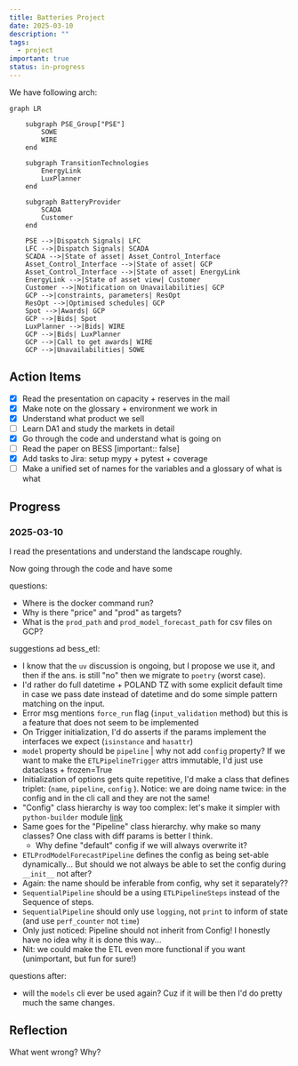 ```yaml
---
title: Batteries Project
date: 2025-03-10
description: ""
tags:
  - project
important: true
status: in-progress
---
```


We have following arch: 

```mermaid
graph LR

    subgraph PSE_Group["PSE"]
        SOWE
        WIRE
    end

    subgraph TransitionTechnologies
        EnergyLink
        LuxPlanner
    end

    subgraph BatteryProvider
        SCADA
        Customer
    end
  
    PSE -->|Dispatch Signals| LFC
    LFC -->|Dispatch Signals| SCADA
    SCADA -->|State of asset| Asset_Control_Interface
    Asset_Control_Interface -->|State of asset| GCP
    Asset_Control_Interface -->|State of asset| EnergyLink
    EnergyLink -->|State of asset view| Customer
    Customer -->|Notification on Unavailabilities| GCP
    GCP -->|constraints, parameters| ResOpt
    ResOpt -->|Optimised schedules| GCP
    Spot -->|Awards| GCP
    GCP -->|Bids| Spot
    LuxPlanner -->|Bids| WIRE
    GCP -->|Bids| LuxPlanner
    GCP -->|Call to get awards| WIRE
    GCP -->|Unavailabilities| SOWE
```

## Action Items

- [x] Read the presentation on capacity + reserves in the mail
- [x] Make note on the glossary + environment we work in
- [x] Understand what product we sell
- [ ] Learn DA1 and study the markets in detail
- [x] Go through the code and understand what is going on
- [ ] Read the paper on BESS [important:: false]
- [x] Add tasks to Jira: setup mypy + pytest + coverage
- [ ] Make a unified set of names for the variables and a glossary of what is what

## Progress

### 2025-03-10

I read the presentations and understand the landscape roughly.

Now going through the code and have some

questions:

- Where is the docker command run?
- Why is there "price" and "prod" as targets?
- What is the `prod_path` and `prod_model_forecast_path` for csv files on GCP?

suggestions ad bess_etl:

- I know that the `uv` discussion is ongoing, but I propose we use it, and then if the ans. is still "no" then we migrate to `poetry` (worst case).
- I'd rather do full datetime + POLAND TZ with some explicit default time in case we pass date instead of datetime and do some simple pattern matching on the input.
- Error msg mentions `force_run` flag (`input_validation` method) but this is a feature that does not seem to be implemented
- On Trigger initialization, I'd do asserts if the params implement the interfaces we expect (`isinstance` and `hasattr`)
- `model` property should be `pipeline` | why not add `config` property? If we want to make the `ETLPipelineTrigger` attrs immutable, I'd just use dataclass + frozen=True
- Initialization of options gets quite repetitive, I'd make a class that defines triplet: (`name`, `pipeline`, `config` ). 
    Notice: we are doing name twice: in the config and in the cli call and they are not the same!
- "Config" class hierarchy is way too complex: let's make it simpler with `python-builder` module [link](https://pypi.org/project/python-builder/)
- Same goes for the "Pipeline" class hierarchy. why make so many classes? One class with diff params is better I think. 
    - Why define "default" config if we will always overwrite it?
- `ETLProdModelForecastPipeline` defines the config as being set-able dynamically... But should we not always be able to set the config during `__init__` not after?
- Again: the name should be inferable from config, why set it separately??
- `SequentialPipeline` should be a using `ETLPipelineSteps` instead of the Sequence of steps.
- `SequentialPipeline` should only use `logging`, not `print` to inform of state (and use `perf_counter` not `time`)
- Only just noticed: Pipeline should not inherit from Config! I honestly have no idea why it is done this way...
- Nit: we could make the ETL even more functional if you want (unimportant, but fun for sure!)

questions after:

- will the `models` cli ever be used again? Cuz if it will be then I'd do pretty much the same changes.

## Reflection

What went wrong? Why?
